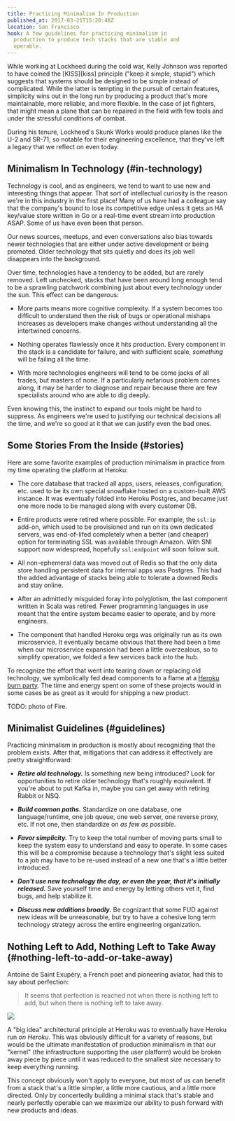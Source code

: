 ```yaml
---
title: Practicing Minimalism In Production
published_at: 2017-03-21T15:20:48Z
location: San Francisco
hook: A few guidelines for practicing minimalism in
  production to produce tech stacks that are stable and
  operable.
---
```


While working at Lockheed during the cold war, Kelly
Johnson was reported to have coined the [KISS][kiss]
principle ("keep it simple, stupid") which suggests that
systems should be designed to be simple instead of
complicated. While the latter is tempting in the pursuit of
certain features, simplicity wins out in the long run by
producing a product that's more maintainable, more
reliable, and more flexible. In the case of jet fighters,
that might mean a plane that can be repaired in the field
with few tools and under the stressful conditions of
combat.

During his tenure, Lockheed's Skunk Works would produce
planes like the U-2 and SR-71, so notable for their
engineering excellence, that they've left a legacy that we
reflect on even today.

## Minimalism In Technology (#in-technology)

Technology is cool, and as engineers, we tend to want to
use new and interesting things that appear. That sort of
intellectual curiosity is the reason we're in this industry
in the first place! Many of us have had a colleague say
that the company's bound to lose its competitive edge
unless it gets an HA key/value store written in Go or a
real-time event stream into production ASAP. Some of us
have even been that person.

Our news sources, meetups, and even conversations also bias
towards newer technologies that are either under active
development or being promoted. Older technology that sits
quietly and does its job well disappears into the
background.

Over time, technologies have a tendency to be added, but
are rarely removed. Left unchecked, stacks that have been
around long enough tend to be a sprawling patchwork
combining just about every technology under the sun. This
effect can be dangerous:

* More parts means more cognitive complexity. If a system
  becomes too difficult to understand then the risk of bugs
  or operational mishaps increases as developers make
  changes without understanding all the intertwined
  concerns.

* Nothing operates flawlessly once it hits production.
  Every component in the stack is a candidate for failure,
  and with sufficient scale, _something_ will be failing all
  the time.

* With more technologies engineers will tend to be come
  jacks of all trades, but masters of none. If a
  particularly nefarious problem comes along, it may be
  harder to diagnose and repair because there are few
  specialists around who are able to dig deeply.

Even knowing this, the instinct to expand our tools might
be hard to suppress. As engineers we're used to justifying
our technical decisions all the time, and we're so good at
it that we can justify even the bad ones.

## Some Stories From the Inside (#stories)

Here are some favorite examples of production minimalism in
practice from my time operating the platform at Heroku:

* The core database that tracked all apps, users, releases,
  configuration, etc. used to be its own special snowflake
  hosted on a custom-built AWS instance. It was eventually
  folded into Heroku Postgres, and became just one more
  node to be managed along with every customer DB.

* Entire products were retired where possible. For example,
  the `ssl:ip` add-on, which used to be provisioned and run
  on its own dedicated servers, was end-of-lifed completely
  when a better (and cheaper) option for terminating SSL
  was available through Amazon. With SNI support now
  widespread, hopefully `ssl:endpoint` will soon follow
  suit.

* All non-ephemeral data was moved out of Redis so that the
  only data store handling persistent data for internal
  apps was Postgres. This had the added advantage of stacks
  being able to tolerate a downed Redis and stay online.

* After an admittedly misguided foray into polyglotism, the
  last component written in Scala was retired. Fewer
  programming languages in use meant that the entire system
  became easier to operate, and by more engineers.

* The component that handled Heroku orgs was originally run
  as its own microservice. It eventually became obvious
  that there had been a time when our microservice
  expansion had been a little overzealous, so to simplify
  operation, we folded a few services back into the hub.

To recognize the effort that went into tearing down or
replacing old technology, we symbolically fed dead
components to a flame at a [Heroku burn
party](/fragments/burn-parties). The time and energy spent
on some of these projects would in some cases be as great
as it would for shipping a new product.

TODO: photo of Fire.

## Minimalist Guidelines (#guidelines)

Practicing minimalism in production is mostly about
recognizing that the problem exists. After that,
mitigations that can address it effectively are pretty
straightforward:

* ***Retire old technology.*** Is something new being
  introduced? Look for opportunities to retire older
  technology that's roughly equivalent. If you're about to
  put Kafka in, maybe you can get away with retiring Rabbit
  or NSQ.

* ***Build common paths.*** Standardize on one database, one
  language/runtime, one job queue, one web server, one
  reverse proxy, etc. If not one, then standardize on _as
  few as possible_.

* ***Favor simplicity.*** Try to keep the total number of
  moving parts small to keep the system easy to understand
  and easy to operate. In some cases this will be a
  compromise because a technology that's slight less
  suited to a job may have to be re-used instead of a
  new one that's a little better introduced.

* ***Don't use new technology the day, or even the year, that
  it's initially released.*** Save yourself time and energy by
  letting others vet it, find bugs, and help stabilize it.

* ***Discuss new additions broadly.*** Be cognizant that some
  FUD against new ideas will be unreasonable, but try to
  have a cohesive long term technology strategy across the
  entire engineering organization.

## Nothing Left to Add, Nothing Left to Take Away (#nothing-left-to-add-or-take-away)

Antoine de Saint Exupéry, a French poet and pioneering
aviator, had this to say about perfection:

> It seems that perfection is reached not when there is
> nothing left to add, but when there is nothing left to
> take away.

<img src="/assets/minimalism/sea.jpg" data-rjs="2" class="overflowing">

A "big idea" architectural principle at Heroku was to
eventually have Heroku run _on Heroku_. This was obviously
difficult for a variety of reasons, but would be the
ultimate manifestation of production minimalism in that our
"kernel" (the infrastructure supporting the user platform)
would be broken away piece by piece until it was reduced to
the smallest size necessary to keep everything running.

This concept obviously won't apply to everyone, but most of
us can benefit from a stack that's a little simpler, a
little more cautious, and a little more directed. Only by
concertedly building a minimal stack that's stable and
nearly perfectly operable can we maximize our ability to
push forward with new products and ideas.
